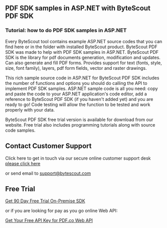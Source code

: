 ## PDF SDK samples in ASP.NET with ByteScout PDF SDK

### Tutorial: how to do PDF SDK samples in ASP.NET

Every ByteScout tool contains example ASP.NET source codes that you can find here or in the folder with installed ByteScout product. ByteScout PDF SDK was made to help with PDF SDK samples in ASP.NET. ByteScout PDF SDK is the library for pdf documents generation, modification and updates. Can also generate and fill PDF forms. Provides support for text (fonts, style, size, font family), layers, pdf form fields, vector and raster drawings.

This rich sample source code in ASP.NET for ByteScout PDF SDK includes the number of functions and options you should do calling the API to implement PDF SDK samples. ASP.NET sample code is all you need: copy and paste the code to your ASP.NET application's code editor, add a reference to ByteScout PDF SDK (if you haven't added yet) and you are ready to go! Code testing will allow the function to be tested and work properly with your data.

ByteScout PDF SDK free trial version is available for download from our website. Free trial also includes programming tutorials along with source code samples.

## Contact Customer Support

Click here to get in touch via our secure online customer support desk [please click here](https://bytescout.zendesk.com/hc/en-us/requests/new?subject=ByteScout%20PDF%20SDK%20Question)

or send email to [support@bytescout.com](mailto:support@bytescout.com?subject=ByteScout%20PDF%20SDK%20Question) 

## Free Trial

[Get 90 Day Free Trial On-Premise SDK](https://bytescout.com/download/web-installer?utm_source=github-readme)

or if you are looking for pay as you go online Web API:

[Get Your Free API Key for PDF.co Web API](https://pdf.co/documentation/api?utm_source=github-readme)
